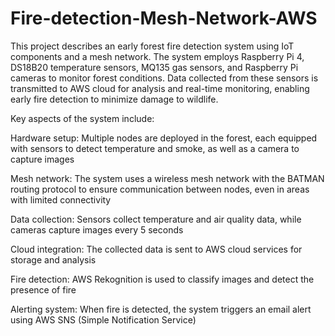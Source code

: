 # Fire-detection-Mesh-Network-AWS

This project describes an early forest fire detection system using IoT components and a mesh network. The system employs Raspberry Pi 4, DS18B20 temperature sensors, MQ135 gas sensors, and Raspberry Pi cameras to monitor forest conditions. Data collected from these sensors is transmitted to AWS cloud for analysis and real-time monitoring, enabling early fire detection to minimize damage to wildlife.


Key aspects of the system include:

Hardware setup: Multiple nodes are deployed in the forest, each equipped with sensors to detect temperature and smoke, as well as a camera to capture images

Mesh network: The system uses a wireless mesh network with the BATMAN routing protocol to ensure communication between nodes, even in areas with limited connectivity

Data collection: Sensors collect temperature and air quality data, while cameras capture images every 5 seconds

Cloud integration: The collected data is sent to AWS cloud services for storage and analysis

Fire detection: AWS Rekognition is used to classify images and detect the presence of fire

Alerting system: When fire is detected, the system triggers an email alert using AWS SNS (Simple Notification Service)
